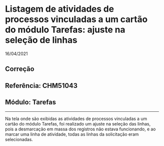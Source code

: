# Listagem de atividades de processos vinculadas a um cartão do módulo Tarefas: ajuste na seleção de linhas
16/04/2021
## Correção
## Referência: CHM51043
## Módulo: Tarefas
***

Na tela onde são exibidas as atividades de processos vinculadas a um cartão do módulo Tarefas, foi realizado um ajuste na seleção das linhas, pois a desmarcação em massa dos registros não estava funcionando, e ao marcar uma linha de atividade, todas as linhas da solicitação eram selecionadas.
